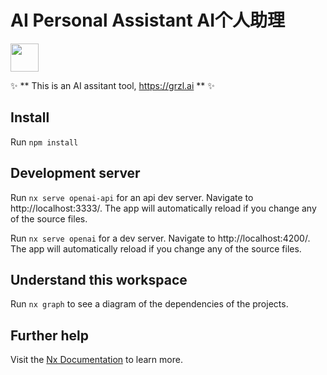 # AI Personal Assistant AI个人助理

<a alt="Nx logo" href="https://nx.dev" target="_blank" rel="noreferrer"><img src="https://raw.githubusercontent.com/nrwl/nx/master/images/nx-logo.png" width="45"></a>

✨ ** This is an AI assitant tool, https://grzl.ai ** ✨

## Install

Run `npm install`

## Development server

Run `nx serve openai-api` for an api dev server. Navigate to http://localhost:3333/. The app will automatically reload if you change any of the source files.

Run `nx serve openai` for a dev server. Navigate to http://localhost:4200/. The app will automatically reload if you change any of the source files.

## Understand this workspace

Run `nx graph` to see a diagram of the dependencies of the projects.

## Further help

Visit the [Nx Documentation](https://nx.dev) to learn more.
